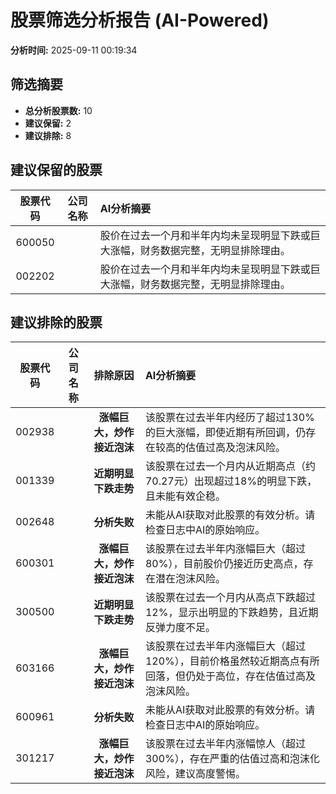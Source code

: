 # 股票筛选分析报告 (AI-Powered)

**分析时间:** 2025-09-11 00:19:34

## 筛选摘要

- **总分析股票数:** 10
- **建议保留:** 2
- **建议排除:** 8

## 建议保留的股票

| 股票代码 | 公司名称 | AI分析摘要 |
|:---:|:---:|:---|
| 600050 |  | 股价在过去一个月和半年内均未呈现明显下跌或巨大涨幅，财务数据完整，无明显排除理由。 |
| 002202 |  | 股价在过去一个月和半年内均未呈现明显下跌或巨大涨幅，财务数据完整，无明显排除理由。 |

## 建议排除的股票

| 股票代码 | 公司名称 | 排除原因 | AI分析摘要 |
|:---:|:---:|:---:|:---|
| 002938 |  | **涨幅巨大，炒作接近泡沫** | 该股票在过去半年内经历了超过130%的巨大涨幅，即使近期有所回调，仍存在较高的估值过高及泡沫风险。 |
| 001339 |  | **近期明显下跌走势** | 该股票在过去一个月内从近期高点（约70.27元）出现超过18%的明显下跌，且未能有效企稳。 |
| 002648 |  | **分析失败** | 未能从AI获取对此股票的有效分析。请检查日志中AI的原始响应。 |
| 600301 |  | **涨幅巨大，炒作接近泡沫** | 该股票在过去半年内涨幅巨大（超过80%），目前股价仍接近历史高点，存在潜在泡沫风险。 |
| 300500 |  | **近期明显下跌走势** | 该股票在过去一个月内从高点下跌超过12%，显示出明显的下跌趋势，且近期反弹力度不足。 |
| 603166 |  | **涨幅巨大，炒作接近泡沫** | 该股票在过去半年内涨幅巨大（超过120%），目前价格虽然较近期高点有所回落，但仍处于高位，存在估值过高及泡沫风险。 |
| 600961 |  | **分析失败** | 未能从AI获取对此股票的有效分析。请检查日志中AI的原始响应。 |
| 301217 |  | **涨幅巨大，炒作接近泡沫** | 该股票在过去半年内涨幅惊人（超过300%），存在严重的估值过高和泡沫化风险，建议高度警惕。 |
